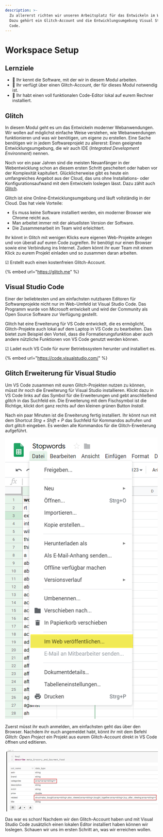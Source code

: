 ```yaml
---
description: >-
  Zu allererst richten wir unseren Arbeitsplatz für das Entwickeln im Web ein.
  Dazu gehört ein Glitch-Account und die Entwicklungsumgebung Visual Studio
  Code.
---
```


# Workspace Setup

## Lernziele

* 🎯 Ihr kennt die Software, mit der wir in diesem Modul arbeiten.
* 🎯 Ihr verfügt über einen Glitch-Account, der für dieses Modul notwendig ist.
* 🎯 Ihr habt einen voll funktionalen Code-Editor lokal auf eurem Rechner installiert.

## Glitch

In diesem Modul geht es um das Entwickeln moderner Webanwendungen. Wir wollen auf möglichst einfache Weise verstehen, wie Webanwendungen funktionieren und was wir benötigen, um eigene zu erstellen. Eine Sache benötigen wir in jedem Softwareprojekt zu allererst: Einen geeignete Entwicklungsumgebung, die wir auch IDE \(_Integrated Development Environment_\) nennen.

Noch vor ein paar Jahren sind die meisten Neuanfänger in der Webentwicklung schon an diesem ersten Schritt gescheitert oder haben vor der Komplexität kapituliert. Glücklicherweise gibt es heute ein umfangreiches Angebot aus der Cloud, das uns ohne Installations- oder Konfigurationsaufwand mit dem Entwickeln loslegen lässt. Dazu zählt auch [Glitch](https://glitch.me/).

Glitch ist eine Online-Entwicklungsumgebung und läuft vollständig in der Cloud. Das hat viele Vorteile:

* Es muss keine Software installiert werden, ein moderner Browser wie Chrome reicht aus.
* Man arbeitet immer mit der aktuellsten Version der Software.
* Die Zusammenarbeit im Team wird erleichtert.

Ihr könnt in Glitch mit wenigen Klicks eure eigenen Web-Projekte anlegen und von überall auf euren Code zugreifen. Ihr benötigt nur einen Browser sowie eine Verbindung ins Internet. Zudem könnt ihr euer Team mit einem Klick zu eurem Projekt einladen und so zusammen daran arbeiten.

☑ Erstellt euch einen kostenfreien Glitch-Account.

{% embed url="https://glitch.me" %}

## Visual Studio Code

Einer der beliebtesten und am einfachsten nutzbaren Editoren für Softwareprojekte nicht nur im Web-Umfeld ist Visual Studio Code. Das Programm wurde von Microsoft entwickelt und wird der Community als Open Source Software zur Verfügung gestellt.

Glitch hat eine Erweiterung für VS Code entwickelt, die es ermöglicht, Glitch-Projekte auch lokal auf dem Laptop in VS Code zu bearbeiten. Das bietet zum Beispiel den Vorteil, dass die Formatierungsfunktion aber auch andere nützliche Funktionen von VS Code genutzt werden können.

☑ Ladet euch VS Code für eurer Betriebssystem herunter und installiert es.

{% embed url="https://code.visualstudio.com/" %}

## Glitch Erweiterung für Visual Studio

Um VS Code zusammen mit euren Glitch-Projekten nutzen zu können, müsst ihr noch die Erweiterung für Visual Studio installieren. Klickt dazu in VS Code links auf das Symbol für die Erweiterungen und gebt anschließend _glitch_ in das Suchfeld ein. Die Erweiterung mit dem Fischsymbol ist die Richtige, klickt dort ganz rechts auf den kleinen grünen Button _Install_.

Nach ein paar Minuten ist die Erweiterung fertig installiert. Ihr könnt nun mit dem Shortcut _Strg + Shift + P_  das Suchfeld für Kommandos aufrufen und dort _glitch_ eingeben. Es werden alle Kommandos für die Glitch-Erweiterung aufgeführt. 

![](../../.gitbook/assets/image%20%2837%29.png)

Zuerst müsst ihr euch anmelden, am einfachsten geht das über den Browser. Nachdem ihr euch angemeldet habt, könnt ihr mit dem Befehl _Glitch: Open Project_ ein Projekt aus eurem Glitch-Account direkt in VS Code öffnen und editieren.

![](../../.gitbook/assets/image%20%2842%29.png)

Das war es schon! Nachdem wir den Glitch-Account haben und mit Visual Studio Code zusätzlich einen lokalen Editor installiert haben können wir loslegen. Schauen wir uns im ersten Schritt an, was wir erreichen wollen.

